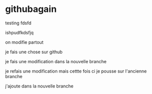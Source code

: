 # githubagain

testing
fdsfd



ishpudfkdsfjq

on modifie partout


je fais une chose sur github

je fais une modification dans la nouvelle branche

je refais une modification mais cettte fois ci je pousse sur l'ancienne branche

j'ajoute dans la nouvelle branche
